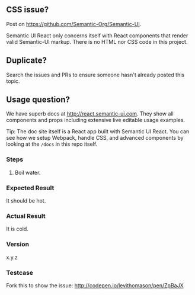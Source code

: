 CSS issue?
-----------------
Post on https://github.com/Semantic-Org/Semantic-UI.

Semantic UI React only concerns itself with React components that render valid Semantic-UI markup. There is no HTML nor CSS code in this project.

Duplicate?
-----------------
Search the issues and PRs to ensure someone hasn't already posted this topic.

Usage question?
-----------------
We have superb docs at http://react.semantic-ui.com.  They show all components and props including extensive live editable usage examples.

Tip: The doc site itself is a React app built with Semantic UI React.  You can see how we setup Webpack, handle CSS, and advanced components by looking at the `/docs` in this repo itself.

<!--------------------------------- Still an issue? Let us know! --------------------------------->

### Steps
1. Boil water.

### Expected Result
It should be hot.

### Actual Result
It is cold.

### Version
x.y.z

### Testcase
Fork this to show the issue: http://codepen.io/levithomason/pen/ZpBaJX
